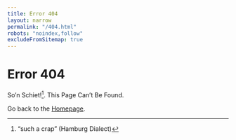 ```yaml
---
title: Error 404
layout: narrow
permalink: "/404.html"
robots: "noindex,follow"
excludeFromSitemap: true
---
```


# Error 404

So’n Schiet![^shiet]. This Page Can’t Be Found.

Go back to the [Homepage](/).

[^shiet]: “such a crap” (Hamburg Dialect)
